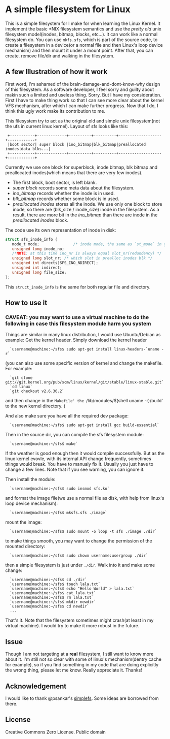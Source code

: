 # A simple filesystem for Linux
This is a simple filesystem for I make for when learning the Linux Kernel. It implement the basic *NIX filesystem
semantics and use the _pretty old_ unix filesystem model(inodes, bitmap, blocks, etc...). It can work like a normal filesystem
do. You can use `mkfs.sfs`, which is part of the source code, to create a filesystem in a device(or a normal file and then
Linux's loop device mechanism) and then mount it under a mount point. After that, you can create. remove file/dir and walking
in the filesystem.


## A few Illustration of how it work
First word, I'm ashamed of the brain-damage-and-dont-know-why design of this filesystem. As a software developer, I feel sorry
and guilty about makin such a limited and useless thing. Sorry. But I have my consideration. First I have to make thing work
so that I can see more clear about the kernel VFS mechanism, after which I can make further progress. Now that I do, I think
this ugly work make its contribution to me.

This filesystem try to act as the original old and simple unix filesystem(not the ufs in current linux kernel).
Layout of sfs looks like this: 
```text
 +-----------+-------------+----------+----------+-------------------+------------+
 |boot sector| super block |ino_bitmap|blk_bitmap|preallocated inodes|data blks...|
 +-----------+-------------+----------+----------+-------------------+------------+
```
 Currently we use one block for superblock, inode bitmap, blk bitmap and preallocated inodes(which means that there are
 very few inodes).
   * The first block, boot sector, is left blank. 
   * _super block_ records some meta data about the filesystem.
   * _ino_bitmap_ records whether the inode is in used. 
   * _blk_bitmap_ records whether some block is in used. 
   * _preallocated inodes_ stores all the inode. We use only one block to store inode, so there are (blk_size / inode_size)
     inode in the filesystem. As a result, there are more bit in the _ino_bitmap_ than there are inode in the
     _preallocated inodes_ block.
 
 The code use its own representation of inode in disk:
 ```c
 struct sfs_inode_info {
    mode_t mode;               /* inode mode, the same as `st_mode` in glibc */
    unsigned long inode_no;
    /*NOTE: at this time ino_nr is always equal slot_nr(redundency) */
    unsigned long slot_nr; /* which slot in prealloc inodes blk */
    unsigned int directs[SFS_INO_NDIRECT];
    unsigned int indirect;
    unsigned long file_size;
 };
 ```
This `struct_inode_info` is the same for both regular file and directory.

## How to use it
### CAVEAT: you may want to use a virtual machine to do the following in case this filesystem module harm you system

Things are similar in many linux distribution, I would use Ubuntu/Debian as example:
  Get the kernel header. Simply download the kernel header
  
      `username@machine:~/sfs$ sudo apt-get install linux-headers-`uname -r`
  
  (you can also use some specific version of kernel and change the makefile. For example:
  
      `git clone git://git.kernel.org/pub/scm/linux/kernel/git/stable/linux-stable.git`
      `cd linux`
      `git checkout v2.6.36.2`
      
  and then change in the `Makefile' the `/lib/modules/$(shell uname -r)/build' to the new kernel directory. )
  
  And also make sure you have all the required dev package:
      
      `username@machine:~/sfs$ sudo apt-get install gcc build-essential`
      
  Then in the source dir, you can compile the sfs filesystem module:
  
      `username@machine:~/sfs$ make`
  
  If the weather is good enough then it would compile successfully. But as the linux kernel evovle, with its internal API
  change frequently, sometimes things would break. You have to manualy fix it. Usually you just have to change a few lines.
  Note that if you see warning, you can ignore it.
  
  Then install the module:
  
      `username@machine:~/sfs$ sudo insmod sfs.ko`
      
  and format the image file(we use a normal file as disk, with help from linux's loop device mechanism):
  
      `username@machine:~/sfs$ mksfs.sfs ./image`
  
  mount the image:
  
      `username@machine:~/sfs$ sudo mount -o loop -t sfs ./image ./dir`
      
  to make things smooth, you may want to change the permission of the mounted directory:
  
      `username@machine:~/sfs$ sudo chown username:usergroup ./dir`
      
  then a simple filesystem is just under `./dir`. Walk into it and make some change:
  
      `username@machine:~/sfs$ cd ./dir`
      `username@machine:~/sfs$ touch lala.txt`
      `username@machine:~/sfs$ echo "Hello World" > lala.txt`
      `username@machine:~/sfs$ cat lala.txt`
      `username@machine:~/sfs$ rm lala.txt`
      `username@machine:~/sfs$ mkdir newdir`
      `username@machine:~/sfs$ cd newdir`
      ...
  
  That's it.
  Note that the filesystem sometimes might crash(at least in my virtual machine). I would try to make it more robust in
  the future.
  
## Issue
Though I am not targeting at a **real** filesystem, I still want to know more about it. I'm still not so clear with
some of linux's mechanism(dentry cache for example), so if you find something in my code that are doing explicitly
the wrong thing, please let me know. Really appreciate it. Thanks!

## Acknowledgement
I would like to thank @psankar's [simplefs](https://github.com/psankar/simplefs). Some ideas are borrowed from there.


## License
Creative Commons Zero License. Public domain
